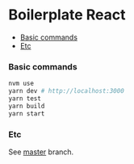 # Boilerplate React

- [Basic commands](#basic-commands)
- [Etc](#etc)

### Basic commands

```bash
nvm use
yarn dev # http://localhost:3000
yarn test
yarn build
yarn start
```

### Etc

See [master](https://github.com/jefferson-william/boilerplate-react) branch.
